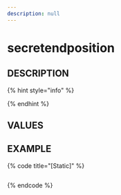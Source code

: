 ```yaml
---
description: null
---
```


# secretendposition

## DESCRIPTION

{% hint style="info" %}

{% endhint %}

## VALUES

## EXAMPLE

{% code title="\[Static\]" %}
```markup

```
{% endcode %}

